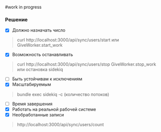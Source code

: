 #work in progress

### Решение

- [x] Должно назначать число
> curl http://localhost:3000/api/sync/users/start
> или
> GiveWorker.start_work
- [x] Возможность останавливать
> curl http://localhost:3000/api/sync/users/stop
> GiveWorker.stop_work
> или остановка sidekiq
- [ ] Быть устойчивам к исключениям
- [x] Масштабируемым
> bundle exec sidekiq -c (количество потоков)
- [ ] Время завершения
- [x] Работать на реальной рабочей системе
- [x] Необработанные записи 
> http://localhost:3000/api/sync/users/count
